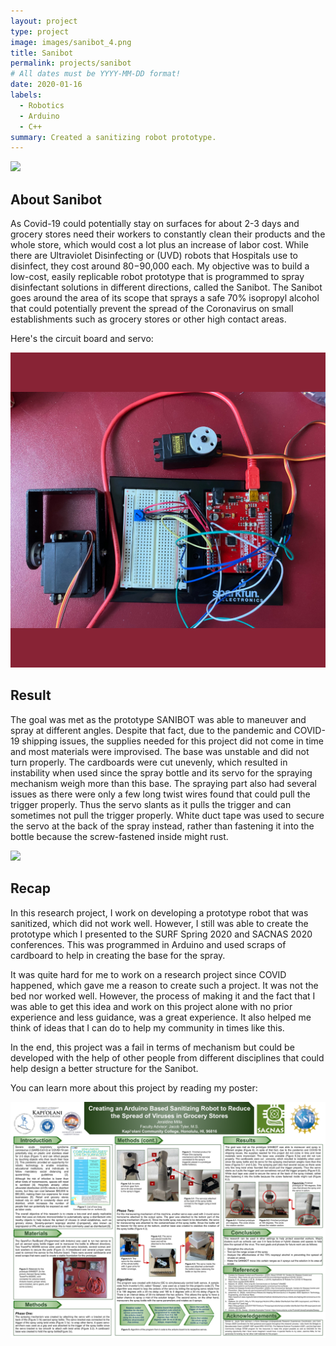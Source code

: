 ```yaml
---
layout: project
type: project
image: images/sanibot_4.png
title: Sanibot
permalink: projects/sanibot
# All dates must be YYYY-MM-DD format!
date: 2020-01-16
labels:
  - Robotics
  - Arduino
  - C++
summary: Created a sanitizing robot prototype.
---
```


<div class="ui small rounded images">
  <img class="ui image" src="../images/sanitarybot.png">
</div>

## About Sanibot

As Covid-19 could potentially stay on surfaces for about 2-3 days and grocery stores need their workers to constantly clean their products and the whole store, which would cost a lot plus an increase of labor cost. While there are Ultraviolet Disinfecting or (UVD) robots that Hospitals use to disinfect, they cost around $80-$90,000 each. My objective was to build a low-cost, easily replicable robot prototype that is programmed to spray disinfectant solutions in different directions, called the Sanibot. The Sanibot goes around the area of its scope that sprays a safe 70% isopropyl alcohol that could potentially prevent the spread of the Coronavirus on small establishments such as grocery stores or other high contact areas.

Here's the circuit board and servo:

<img class="ui image" src="../images/sanibot_1.png">

## Result

The goal was met as the prototype SANIBOT was able to maneuver and spray at different angles. Despite that fact, due to the pandemic and COVID-19 shipping issues, the supplies needed for this project did not come in time and most materials were improvised. The base was unstable and did not turn properly. The cardboards were cut unevenly, which resulted in instability when used since the spray bottle and its servo for the spraying mechanism weigh more than this base. The spraying part also had several issues as there were only a few long twist wires found that could pull the trigger properly. Thus the servo slants as it pulls the trigger and can sometimes not pull the trigger properly. White duct tape was used to secure the servo at the back of the spray instead, rather than fastening it into the bottle because the screw-fastened inside might rust.


<img class="ui image" src="../images/sanibot_4.jpg">

## Recap

In this research project, I work on developing a prototype robot that was sanitized, which did not work well. However, I still was able to create the prototype which I presented to the SURF Spring 2020 and SACNAS 2020 conferences. This was programmed in Arduino and used scraps of cardboard to help in creating the base for the spray.

It was quite hard for me to work on a research project since COVID happened, which gave me a reason to create such a project. It was not the bed nor worked well. However, the process of making it and the fact that I was able to get this idea and work on this project alone with no prior experience and less guidance, was a great experience. It also helped me think of ideas that I can do to help my community in times like this. 

In the end, this project was a fail in terms of mechanism but could be developed with the help of other people from different disciplines that could help design a better structure for the Sanibot.

You can learn more about this project by reading my poster: 

<img class="ui image" src="../images/sacnas_milla.png">



